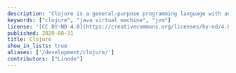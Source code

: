 ```yaml
---
description: 'Clojure is a general-purpose programming language with an emphasis on functional programming and is a dialect of the Lisp programming language which runs on JVM.'
keywords: ["clojure", "java virtual machine", "jvm"]
license: '[CC BY-ND 4.0](https://creativecommons.org/licenses/by-nd/4.0)'
published: 2020-08-31
title: Clojure
show_in_lists: true
aliases: ['/development/clojure/']
contributors: ["Linode"]
---
```


